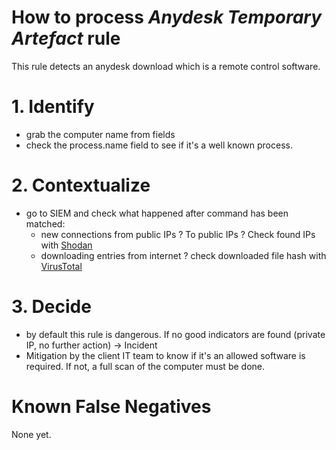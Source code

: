 # How to process *Anydesk Temporary Artefact* rule
This rule detects an anydesk download which is a remote control software.

# 1. Identify
- grab the computer name from fields
- check the process.name field to see if it's a well known process.

# 2. Contextualize
- go to SIEM and check what happened after command has been matched:
  - new connections from public IPs ? To public IPs ? Check found IPs with [Shodan](https://www.shodan.io/) 
  - downloading entries from internet ? check downloaded file hash with [VirusTotal](https://www.virustotal.com/gui/home/search)


# 3. Decide
- by default this rule is dangerous. If no good indicators are found (private IP, no further action) &rarr; Incident
- Mitigation by the client IT team to know if it's an allowed software is required. If not, a full scan of the computer must be done.

# Known False Negatives
None yet.


